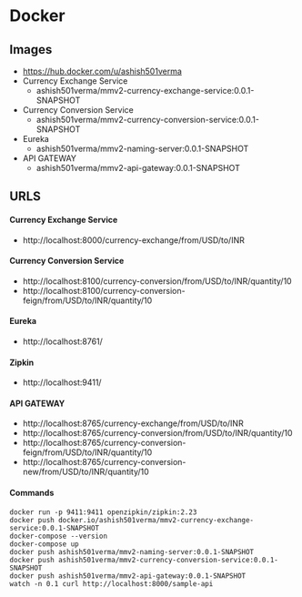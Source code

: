 # Docker

## Images

- https://hub.docker.com/u/ashish501verma
- Currency Exchange Service 
	- ashish501verma/mmv2-currency-exchange-service:0.0.1-SNAPSHOT
- Currency Conversion Service
	- ashish501verma/mmv2-currency-conversion-service:0.0.1-SNAPSHOT
- Eureka
	- ashish501verma/mmv2-naming-server:0.0.1-SNAPSHOT
- API GATEWAY
	- ashish501verma/mmv2-api-gateway:0.0.1-SNAPSHOT

## URLS

#### Currency Exchange Service
- http://localhost:8000/currency-exchange/from/USD/to/INR

#### Currency Conversion Service
- http://localhost:8100/currency-conversion/from/USD/to/INR/quantity/10
- http://localhost:8100/currency-conversion-feign/from/USD/to/INR/quantity/10

#### Eureka
- http://localhost:8761/

#### Zipkin
- http://localhost:9411/

#### API GATEWAY
- http://localhost:8765/currency-exchange/from/USD/to/INR
- http://localhost:8765/currency-conversion/from/USD/to/INR/quantity/10
- http://localhost:8765/currency-conversion-feign/from/USD/to/INR/quantity/10
- http://localhost:8765/currency-conversion-new/from/USD/to/INR/quantity/10

#### Commands
```
docker run -p 9411:9411 openzipkin/zipkin:2.23
docker push docker.io/ashish501verma/mmv2-currency-exchange-service:0.0.1-SNAPSHOT
docker-compose --version
docker-compose up
docker push ashish501verma/mmv2-naming-server:0.0.1-SNAPSHOT
docker push ashish501verma/mmv2-currency-conversion-service:0.0.1-SNAPSHOT
docker push ashish501verma/mmv2-api-gateway:0.0.1-SNAPSHOT
watch -n 0.1 curl http://localhost:8000/sample-api
```